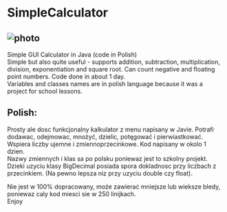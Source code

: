 SimpleCalculator
================
![photo](http://puu.sh/8QfMD.png)
--------------
Simple GUI Calculator in Java (code in Polish)<br />
Simple but also quite useful - supports addition, subtraction, multiplication, division, exponentiation and square root. Can count negative and floating point numbers.  Code done in about 1 day.<br />
Variables and classes names are in polish language because it was a project for school lessons.<br />

Polish:
--------------
Prosty ale dosc funkcjonalny kalkulator z menu napisany w Javie. Potrafi dodawac, odejmowac, mnożyć, dzielic, potęgować i pierwiastkować. Wspiera liczby ujemne i zmiennoprzecinkowe. Kod napisany w okolo 1 dzien.<br />
Nazwy zmiennych i klas sa po polsku poniewaz jest to szkolny projekt.<br />
Dzieki uzyciu klasy BigDecimal posiada spora dokladnosc przy liczbach z przecinkiem. (Na pewno lepsza niz przy uzyciu double czy float).<br />

Nie jest w 100% dopracowany, może zawierać mniejsze lub wieksze bledy, poniewaz caly kod miesci sie w 250 linijkach.<br />
Enjoy

